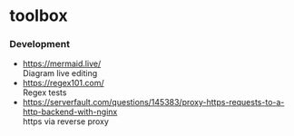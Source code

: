 # toolbox

### Development

* https://mermaid.live/  
  Diagram live editing
* https://regex101.com/  
  Regex tests
* https://serverfault.com/questions/145383/proxy-https-requests-to-a-http-backend-with-nginx  
  https via reverse proxy
